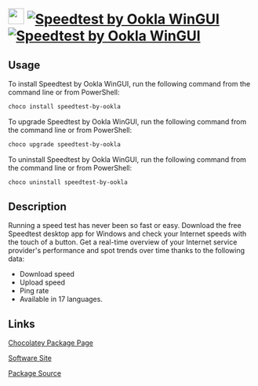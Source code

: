 ﻿# <img src="https://cdn.jsdelivr.net/gh/strausmann/ChocolateyPackages/icons/ookla.png" width="32" height="32"/> [![Speedtest by Ookla WinGUI](https://img.shields.io/chocolatey/v/speedtest-by-ookla.svg?label=Speedtest+by+Ookla+WinGUI)](https://community.chocolatey.org/packages/speedtest-by-ookla) [![Speedtest by Ookla WinGUI](https://img.shields.io/chocolatey/dt/speedtest-by-ookla.svg)](https://community.chocolatey.org/packages/speedtest-by-ookla)

## Usage

To install Speedtest by Ookla WinGUI, run the following command from the command line or from PowerShell:

```powershell
choco install speedtest-by-ookla
```

To upgrade Speedtest by Ookla WinGUI, run the following command from the command line or from PowerShell:

```powershell
choco upgrade speedtest-by-ookla
```

To uninstall Speedtest by Ookla WinGUI, run the following command from the command line or from PowerShell:

```powershell
choco uninstall speedtest-by-ookla
```

## Description

Running a speed test has never been so fast or easy. Download the free Speedtest desktop app for Windows and check your Internet speeds with the touch of a button. Get a real-time overview of your Internet service provider's performance and spot trends over time thanks to the following data:

* Download speed
* Upload speed
* Ping rate
* Available in 17 languages.
	  

## Links

[Chocolatey Package Page](https://community.chocolatey.org/packages/speedtest-by-ookla)

[Software Site](https://www.speedtest.net/de/apps/windows)

[Package Source](https://github.com/strausmann/ChocolateyPackages/tree/master/automatic/speedtest-by-ookla)

